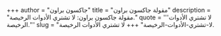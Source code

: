 +++
author = "جاكسون براون"
title = "مقولة جاكسون براون"
description = "مقولة جاكسون براون: لا تشتري الأدوات الرخيصة."
quote = '''لا تشتري الأدوات الرخيصة.'''
slug = "لا-تشتري-الأدوات-الرخيصة"
+++
لا تشتري الأدوات الرخيصة.
